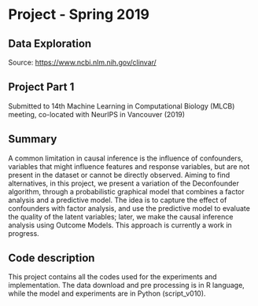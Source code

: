 # Project - Spring 2019

## Data Exploration 

Source: https://www.ncbi.nlm.nih.gov/clinvar/

## Project Part 1 

Submitted to 14th Machine Learning in Computational Biology (MLCB) meeting, co-located with NeurIPS in Vancouver (2019)

## Summary 

A common limitation in causal inference is the influence of confounders, variables that might influence features and response variables, but are not present in the dataset or cannot be directly observed. Aiming to find alternatives, in this project, we present a variation of the Deconfounder algorithm, through a probabilistic graphical model that combines a factor analysis and a predictive model. The idea is to capture the effect of confounders with factor analysis, and use the predictive model to evaluate the quality of the latent variables; later, we make the causal inference analysis using Outcome Models. This approach is currently a work in progress.

## Code description 
This project contains all the codes used for the experiments and implementation. 
The data download and pre processing is in R language, while the model and experiments are in Python (script_v010). 
